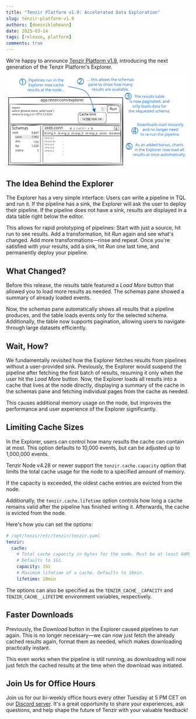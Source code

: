 ```yaml
---
title: "Tenzir Platform v1.9: Accelerated Data Exploration"
slug: tenzir-platform-v1.9
authors: [dominiklohmann]
date: 2025-03-14
tags: [release, platform]
comments: true
---
```


We're happy to announce [Tenzir Platform v1.9][github-release], introducing the next generation of the Tenzir Platform's Explorer.

![Tenzir Platform v1.9](tenzir-platform-v1.9.svg)

[github-release]: https://github.com/tenzir/platform/releases/tag/v1.9.0

<!-- truncate -->

## The Idea Behind the Explorer

The Explorer has a very simple interface: Users can write a pipeline in TQL and
run it. If the pipeline has a sink, the Explorer will ask the user to deploy
their pipeline. If the pipeline does not have a sink, results are displayed in a
data table right below the editor.

This allows for rapid prototyping of pipelines: Start with just a source, hit
run to see results. Add a transformation, hit _Run_ again and see what's
changed. Add more transformations—rinse and repeat. Once you're satisfied with
your results, add a sink, hit _Run_ one last time, and permanently deploy your
pipeline.

## What Changed?

Before this release, the results table featured a _Load More_ button that
allowed you to load more results as needed. The schemas pane showed a summary of
already loaded events.

Now, the schemas pane automatically shows all results that a pipeline produces,
and the table loads events only for the selected schema. Additionally, the table
now supports pagination, allowing users to navigate through large datasets
efficiently.

## Wait, How?

We fundamentally revisited how the Explorer fetches results from pipelines
without a user-provided sink. Previously, the Explorer would suspend the
pipeline after fetching the first batch of results, resuming it only when the
user hit the _Load More_ button. Now, the Explorer loads all results into a
cache that lives at the node directly, displaying a summary of the cache in the
schemas pane and fetching individual pages from the cache as needed.

This causes additional memory usage on the node, but improves the performance
and user experience of the Explorer significantly.

## Limiting Cache Sizes

In the Explorer, users can control how many results the cache can contain at
most. This option defaults to 10,000 events, but can be adjusted up to 1,000,000
events.

Tenzir Node v4.28 or newer support the `tenzir.cache.capacity` option that
limits the total cache usage for the node to a specified amount of memory.

If the capacity is exceeded, the oldest cache entries are evicted from the node.

Additionally, the `tenzir.cache.lifetime` option controls how long a cache
remains valid after the pipeline has finished writing it. Afterwards, the cache
is evicted from the node.

Here's how you can set the options:

```yaml
# /opt/tenzir/etc/tenzir/tenzir.yaml
tenzir:
  cache:
    # Total cache capacity in bytes for the node. Must be at least 64Mi.
    # Defaults to 1Gi.
    capacity: 1Gi
    # Maximum lifetime of a cache. Defaults to 10min.
    lifetime: 10min
```

The options can also be specified as the `TENZIR_CACHE__CAPACITY` and
`TENZIR_CACHE__LIFETIME` environment variables, respectively.

## Faster Downloads

Previously, the _Download_ button in the Explorer caused pipelines to run again.
This is no longer necessary—we can now just fetch the already cached results
again, format them as needed, which makes downloading practically instant.

This even works when the pipeline is still running, as downloading will now just
fetch the cached results at the time when the download was initiated.

## Join Us for Office Hours

Join us for our bi-weekly office hours every other Tuesday at 5 PM CET on our
[Discord server][discord]. It's a great opportunity to share your experiences,
ask questions, and help shape the future of Tenzir with your valuable feedback!

[discord]: /discord
